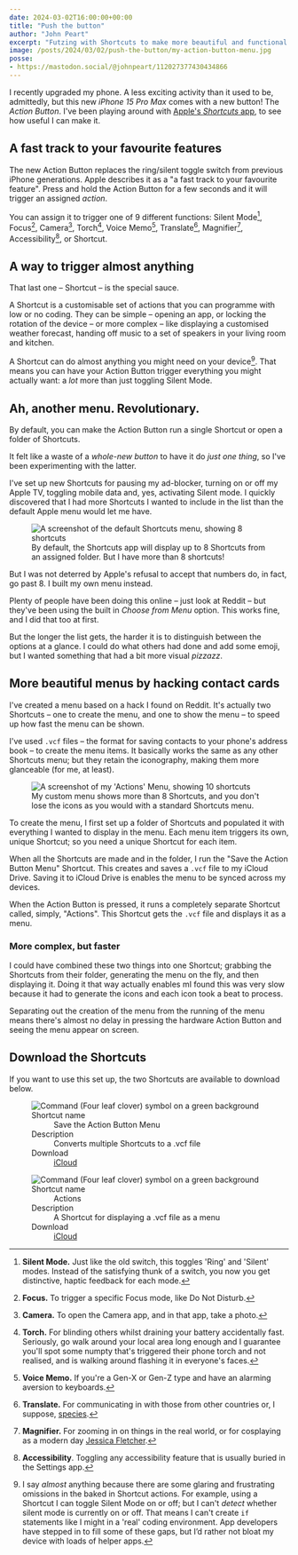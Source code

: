 ```yaml
---
date: 2024-03-02T16:00:00+00:00
title: "Push the button"
author: "John Peart"
excerpt: "Futzing with Shortcuts to make more beautiful and functional Action Button menus on iPhones 15 Pro and Pro Max."
image: /posts/2024/03/02/push-the-button/my-action-button-menu.jpg
posse:
- https://mastodon.social/@johnpeart/112027377430434866
---
```


I recently upgraded my phone. A less exciting activity than it used to be, admittedly, but this new *iPhone 15 Pro Max* comes with a new button! The *Action Button*. I've been playing around with [Apple's *Shortcuts* app](https://apps.apple.com/gb/app/shortcuts/id1462947752), to see how useful I can make it.

## A fast track to your favourite features

The new Action Button replaces the ring/silent toggle switch from previous iPhone generations. Apple describes it as a "a fast track to your favourite feature". Press and hold the Action Button for a few seconds and it will trigger an assigned *action*.

You can assign it to trigger one of 9 different functions: Silent Mode[^1], Focus[^2], Camera[^3], Torch[^4], Voice Memo[^5], Translate[^6], Magnifier[^7], Accessibility[^8], or Shortcut.

[^1]: **Silent Mode.** Just like the old switch, this toggles 'Ring' and 'Silent' modes. Instead of the satisfying thunk of a switch, you now you get distinctive, haptic feedback for each mode.
[^2]: **Focus.** To trigger a specific Focus mode, like Do Not Disturb.
[^3]: **Camera.** To open the Camera app, and in that app, take a photo.
[^4]: **Torch.** For blinding others whilst draining your battery accidentally fast. Seriously, go walk around your local area long enough and I guarantee you'll spot some numpty that's triggered their phone torch and not realised, and is walking around flashing it in everyone's faces.
[^5]: **Voice Memo.** If you're a Gen-X or Gen-Z type and have an alarming aversion to keyboards.
[^6]: **Translate.** For communicating in with those from other countries or, I suppose, [species](https://youtu.be/tFMo3UJ4B4g).
[^7]: **Magnifier.** For zooming in on things in the real world, or for cosplaying as a modern day [Jessica Fletcher](https://en.wikipedia.org/wiki/Jessica_Fletcher).
[^8]: **Accessibility**. Toggling any accessibility feature that is usually buried in the Settings app.

## A way to trigger almost anything

That last one – Shortcut – is the special sauce. 

A Shortcut is a customisable set of actions that you can programme with low or no coding. They can be simple – opening an app, or locking the rotation of the device – or more complex – like displaying a customised weather forecast, handing off music to a set of speakers in your living room and kitchen.

A Shortcut can do almost anything you might need on your device[^9]. That means you can have your Action Button trigger everything you might actually want: a *lot* more than just toggling Silent Mode.

[^9]: I say *almost* anything because there are some glaring and frustrating omissions in the baked in Shortcut actions. For example, using a Shortcut I can toggle Silent Mode on or off; but I can't *detect* whether silent mode is currently on or off. That means I can't create `if` statements like I might in a 'real' coding environment. App developers have stepped in to fill some of these gaps, but I’d rather not bloat my device with loads of helper apps.

## Ah, another menu. Revolutionary.

By default, you can make the Action Button run a single Shortcut or open a folder of Shortcuts. 

It felt like a waste of a *whole-new button* to have it do *just one thing*, so I've been experimenting with the latter.

I've set up new Shortcuts for pausing my ad-blocker, turning on or off my Apple TV, toggling mobile data and, yes, activating Silent mode. I quickly discovered that I had more Shortcuts I wanted to include in the list than the default Apple menu would let me have.

<figure>
	<img src="/assets/images/posts/2024/03/02/push-the-button/default-action-menu.jpg" alt="A screenshot of the default Shortcuts menu, showing 8 shortcuts">
	<figcaption>
		By default, the Shortcuts app will display up to 8 Shortcuts from an assigned folder. But I have more than 8 shortcuts!
	</figcaption>
</figure>


But I was not deterred by Apple's refusal to accept that numbers do, in fact, go past 8. I built my own menu instead. 

Plenty of people have been doing this online – just look at Reddit – but they've been using the built in *Choose from Menu* option. This works fine, and I did that too at first. 

But the longer the list gets, the harder it is to distinguish between the options at a glance. I could do what others had done and add some emoji, but I wanted something that had a bit more visual *pizzazz*.

## More beautiful menus by hacking contact cards

I've created a menu based on a hack I found on Reddit. It's actually two Shortcuts – one to create the menu, and one to show the menu – to speed up how fast the menu can be shown.

I've used `.vcf` files – the format for saving contacts to your phone's address book – to create the menu items. It basically works the same as any other Shortcuts menu; but they retain the iconography, making them more glanceable (for me, at least).

<figure>
	<img src="/assets/images/posts/2024/03/02/push-the-button/my-action-button-menu.jpg" alt="A screenshot of my 'Actions' Menu, showing 10 shortcuts">
	<figcaption>
		My custom menu shows more than 8 Shortcuts, and you don't lose the icons as you would with a standard Shortcuts menu.
	</figcaption>
</figure>

To create the menu, I first set up a folder of Shortcuts and populated it with everything I wanted to display in the menu. Each menu item triggers its own, unique Shortcut; so you need a unique Shortcut for each item.

When all the Shortcuts are made and in the folder, I run the "Save the Action Button Menu" Shortcut. This creates and saves a `.vcf` file to my iCloud Drive. Saving it to iCloud Drive is enables the menu to be synced across my devices. 

When the Action Button is pressed, it runs a completely separate Shortcut called, simply, "Actions". This Shortcut gets the `.vcf` file and displays it as a menu.

### More complex, but faster

I could have combined these two things into one Shortcut; grabbing the Shortcuts from their folder, generating the menu on the fly, and then displaying it. Doing it that way actually enables mI found this was very slow because  it had to generate the icons and each icon took a beat to process. 

Separating out the creation of the menu from the running of the menu means there's almost no delay in pressing the hardware Action Button and seeing the menu appear on screen.

## Download the Shortcuts

If you want to use this set up, the two Shortcuts are available to download below.

<figure class="app-sheet">
	<dl class="dl--app">
		<img class="app-icon large" src="/assets/images/posts/2024/03/02/push-the-button/command.png" alt="Command (Four leaf clover) symbol on a green background">
		<dt class="app-name-label sr-only">Shortcut name</dt>
		<dd class="app-name">Save the Action Button Menu</dd>
		<dt class="app-description-label sr-only">Description</dt>
		<dd class="app-description">Converts multiple Shortcuts to a .vcf file</dd>
		<dt class="app-first-label">Download</dt>
		<dd class="app-first"><a href="https://www.icloud.com/shortcuts/ac610efca3c54a3b9792f9b7f1c5b871" title="Download the Save the Action Button Menu Shortcut from iCloud.com">iCloud</a></dd>
	</dl>
</figure>

<figure class="app-sheet">
	<dl class="dl--app">
		<img class="app-icon large" src="/assets/images/posts/2024/03/02/push-the-button/command.png" alt="Command (Four leaf clover) symbol on a green background">
		<dt class="app-name-label sr-only">Shortcut name</dt>
		<dd class="app-name">Actions</dd>
		<dt class="app-description-label sr-only">Description</dt>
		<dd class="app-description">A Shortcut for displaying a .vcf file as a menu</dd>
		<dt class="app-first-label">Download</dt>
		<dd class="app-first"><a href="https://www.icloud.com/shortcuts/e50892dd936045b3864320be67ae0b0b" title="Download the Actions Shortcut from iCloud.com">iCloud</a></dd>
	</dl>
</figure>